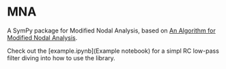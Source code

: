 # MNA

A SymPy package for Modified Nodal Analysis, based on [An Algorithm for Modified Nodal Analysis](https://lpsa.swarthmore.edu/Systems/Electrical/mna/MNA3.html).

Check out the [example.ipynb](Example notebook) for a simpl RC low-pass filter diving into how to use the library.
